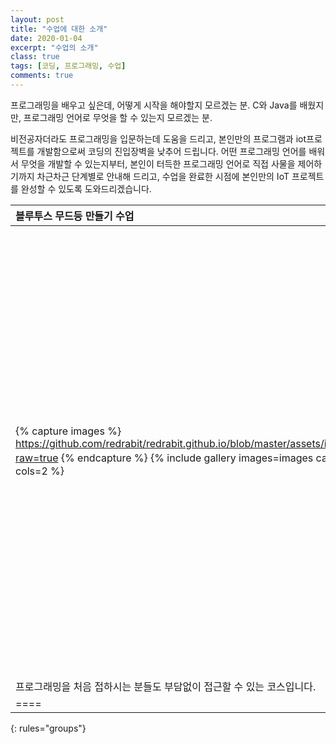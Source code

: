 ```yaml
---
layout: post
title: "수업에 대한 소개"
date: 2020-01-04
excerpt: "수업의 소개"
class: true
tags: [코딩, 프로그래밍, 수업]
comments: true
---
```


프로그래밍을 배우고 싶은데, 어떻게 시작을 해야할지 모르겠는 분.
C와 Java를 배웠지만, 프로그래밍 언어로 무엇을 할 수 있는지 모르겠는 분.

비전공자더라도 프로그래밍을 입문하는데 도움을 드리고, 본인만의 프로그램과 iot프로젝트를 개발함으로써 코딩의 진입장벽을 낮추어 드립니다.
어떤 프로그래밍 언어를 배워서 무엇을 개발할 수 있는지부터,
본인이 터득한 프로그래밍 언어로 직접 사물을 제어하기까지 차근차근 단계별로 안내해 드리고,
수업을 완료한 시점에 본인만의 IoT 프로젝트를 완성할 수 있도록 도와드리겠습니다.


|블루투스 무드등 만들기 수업|                         |
|:------------------------|------------------------:|
|{% capture images %} https://github.com/redrabit/redrabit.github.io/blob/master/assets/img/intro_mood_light.png?raw=true {% endcapture %} {% include gallery images=images caption="블루투스 무드등" cols=2 %}| 스마트폰으로 전원과 등색을 제어할 수 있는 무드등을 만들어 볼 수 있고, \
프로그래밍을 처음 접하시는 분들도 부담없이 접근할 수 있는 코스입니다. |
|====
{: rules="groups"}
